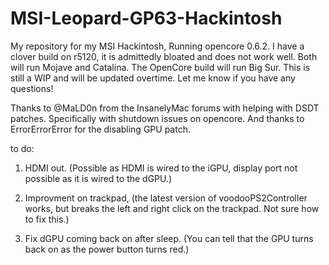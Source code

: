 # MSI-Leopard-GP63-Hackintosh
My repository for my MSI Hackintosh, Running opencore 0.6.2. I have a clover build on r5120, it is admittedly bloated and does not work well. Both will run Mojave and Catalina. The OpenCore build will run Big Sur. This is still a WIP and will be updated overtime. Let me know if you have any questions!


Thanks to @MaLD0n from the InsanelyMac forums with helping with DSDT patches. Specifically with shutdown issues on opencore. And thanks to ErrorErrorError for the disabling GPU patch.

to do:
1.  HDMI out. (Possible as HDMI is wired to the iGPU, display port not possible as it is wired to the dGPU.)

2.  Improvment on trackpad, (the latest version of voodooPS2Controller works, but breaks the left and right click on the trackpad. Not sure how to fix this.)

3. Fix dGPU coming back on after sleep. (You can tell that the GPU turns back on as the power button turns red.)
